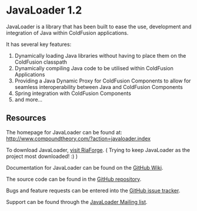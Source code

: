 JavaLoader 1.2
==============

JavaLoader is a library that has been built to ease the use, development and integration of Java within ColdFusion applications.

It has several key features:

1. Dynamically loading Java libraries without having to place them on the ColdFusion classpath
1. Dynamically compiling Java code to be utilised within ColdFusion Applications
1. Providing a Java Dynamic Proxy for ColdFusion Components to allow for seamless interoperability between Java  and ColdFusion Components
1. Spring integration with ColdFusion Components
1. and more...

Resources
---------

The homepage for JavaLoader can be found at:
http://www.compoundtheory.com/?action=javaloader.index

To download JavaLoader, [visit RiaForge][1]. ( Trying to keep JavaLoader as the project most downloaded! :) )

Documentation for JavaLoader can be found on the [GitHub Wiki][2].

The source code can be found in the [GitHub repository][3].

Bugs and feature requests can be entered into the [GitHub issue tracker][4].

Support can be found through the [JavaLoader Mailing list][5].


[1]: http://javaloader.riaforge.org/index.cfm?event=action.download
[2]: https://github.com/markmandel/JavaLoader/wiki
[3]: https://github.com/markmandel/JavaLoader
[4]: https://github.com/markmandel/JavaLoader/issues
[5]: https://groups.google.com/forum/#!forum/javaloader-dev
